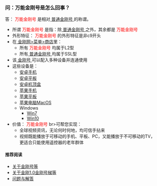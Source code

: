 ### 问：万能金刚号是怎么回事？

答：<font color="Red"> 万能金刚号 </font>是相对[ 普通金刚号 ](https://a2zitpro.github.io/web/普通金刚号)的称谓。
- 所谓<font color="Red"> 万能金刚号 </font>是指：除[ 普通金刚号 ](https://a2zitpro.github.io/web/普通金刚号)之外，其余都是<font color="Red"> 万能金刚号 </font>
- 外形特征：<font color="Red"> 万能金刚号 </font>的外形特征是非c9开头
- 在[ 金刚网>菜单>商店](https://atozitpro.net/shop)里：
  - 所有<font color="Red"> 万能金刚号 </font>均属于L2型
  - 所有[ 普通金刚号 ](https://a2zitpro.github.io/web/普通金刚号)均属于SSL型
- 该[ 金刚号 ](https://a2zitpro.github.io/web/金刚号)可以配入多种设备并连通使用
- 这些设备是：<br>
  - [安卓手机](https://a2zitpro.github.io/web/android)
  - [安卓平板](https://a2zitpro.github.io/web/android)
  - [安卓机顶盒](https://a2zitpro.github.io/web/android)
  - [苹果手机](https://a2zitpro.github.io/web/ios)
  - [苹果平板](https://a2zitpro.github.io/web/ios)
  - [苹果电脑MacOS](https://a2zitpro.github.io/web/mac)
  - Windows
     - [Win7](https://a2zitpro.github.io/web/win7)
     - [Win10](https://a2zitpro.github.io/web/win10) <br>
- 价值：<font color="Red"> 万能金刚号 </font>br>可帮您实现：
  - 全球视频资讯，无论何时何地，均可信手拈来
  - 视频既能播放于可移动的手机、平板、PC，又能播放于不可移动的TV，更适合只能使用遥控器的老年群体

#### 推荐阅读

- [关于金刚号等](https://a2zitpro.github.io/web/列表-金刚号及相关问题)
- [关于金刚1.0金刚号梯等](https://a2zitpro.github.io/web/列表-关于金刚1.0配置金刚号型翻墙梯及相关问题)
- [问题与解答](https://a2zitpro.github.io/web/列表-问题与解答)
